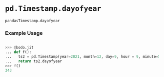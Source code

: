 # `pd.Timestamp.dayofyear`


`pandasTimestamp.dayofyear`

### Example Usage

```py

>>> @bodo.jit
... def f():
...   ts2 = pd.Timestamp(year=2021, month=12, day=9, hour = 9, minute=57, second=44, microsecond=114123)
...   return ts2.dayofyear
>>> f()
343
```


